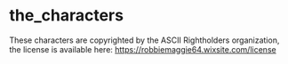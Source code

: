 # the_characters
These characters are copyrighted by the ASCII Rightholders organization, the license is available here: https://robbiemaggie64.wixsite.com/license
